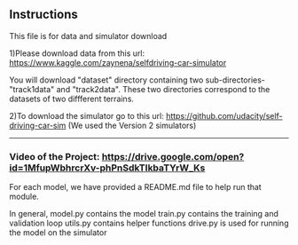## Instructions
This file is for data and simulator download


1)Please download data from this url: https://www.kaggle.com/zaynena/selfdriving-car-simulator

You will download  "dataset" directory containing two sub-directories- "track1data" and "track2data".
These two directories correspond to the datasets of two diffferent terrains.

2)To download the simulator go to this url: https://github.com/udacity/self-driving-car-sim
(We used the Version 2 simulators)


*******************************************
### Video of the Project: https://drive.google.com/open?id=1MfupWbhrcrXv-phPnSdkTIkbaTYrW_Ks


For each model, we have provided a README.md file to help run that module.

In general,
model.py contains the model
train.py contains the training and validation loop
utils.py contains helper functions
drive.py is used for running the model on the simulator
